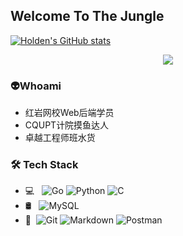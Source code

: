 ## Welcome To The Jungle



[![Holden's GitHub stats](https://github-readme-stats.vercel.app/api?username=Claude-Zq&show_icons=true&include_all_commits=true&count_private=true&theme=radical)](https://github.com/Cladue-Zq)



<div align="center"> <img src="https://activity-graph.herokuapp.com/graph?username=Claude-Zq&theme=minimal" /> </div>

### 👽Whoami

* 红岩网校Web后端学员
* CQUPT计院摸鱼达人
* 卓越工程师班水货



### 🛠 Tech Stack
- 💻 &#160; ![Go](https://img.shields.io/badge/-Go-333333?style=flat&logo=Go&logoColor=007396)
![Python](https://img.shields.io/badge/-Python-333333?style=flat&logo=Python&logoColor=FCC624)
![C](https://img.shields.io/badge/-C-333333?style=flat&logo=C&logoColor=ACC624)
- 🛢 &#160; ![MySQL](https://img.shields.io/badge/-MySQL-333333?style=flat&logo=mysql)
- 🔧 &#160;![Git](https://img.shields.io/badge/-Git-333333?style=flat&logo=git)
![Markdown](https://img.shields.io/badge/-Markdown-333333?style=flat&logo=markdown)
![Postman](https://img.shields.io/badge/-Postman-333333?style=flat&logo=Postman)

